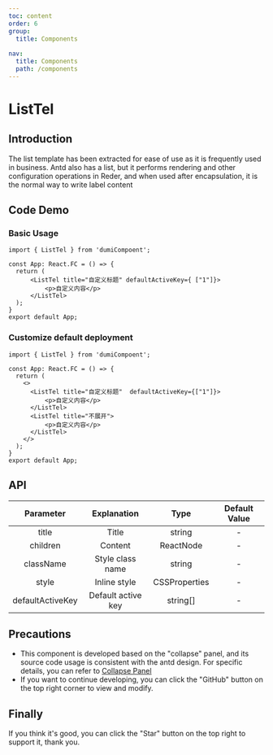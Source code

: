 ```yaml
---
toc: content
order: 6
group:
  title: Components
  
nav:
  title: Components
  path: /components
---
```


# ListTel 

## Introduction

The list template has been extracted for ease of use as it is frequently used in business. Antd also has a list, but it performs rendering and other configuration operations in Reder, and when used after encapsulation, it is the normal way to write label content

## Code Demo

### Basic Usage

```tsx
import { ListTel } from 'dumiCompoent';

const App: React.FC = () => {
  return (
      <ListTel title="自定义标题" defaultActiveKey={ ["1"]}>
          <p>自定义内容</p>
      </ListTel>
  );
}
export default App;
```

### Customize default deployment

```tsx
import { ListTel } from 'dumiCompoent';

const App: React.FC = () => {
  return (
    <>
      <ListTel title="自定义标题"  defaultActiveKey={["1"]}>
          <p>自定义内容</p>
      </ListTel>
      <ListTel title="不展开">
          <p>自定义内容</p>
      </ListTel>
    </>
  );
}
export default App;
```

## API

| Parameter | Explanation | Type | Default Value |
| :--: | :--: | :--: | :--: |
| title | Title | string | - |
| children | Content | ReactNode | - |
| className | Style class name | string | - |
| style | Inline style | CSSProperties | - |
| defaultActiveKey | Default active key | string[] | - |

## Precautions

- This component is developed based on the "collapse" panel, and its source code usage is consistent with the antd design. For specific details, you can refer to [Collapse Panel](https://ant.design/components/collapse-cn/)
- If you want to continue developing, you can click the "GitHub" button on the top right corner to view and modify.

## Finally

If you think it's good, you can click the "Star" button on the top right to support it, thank you.
